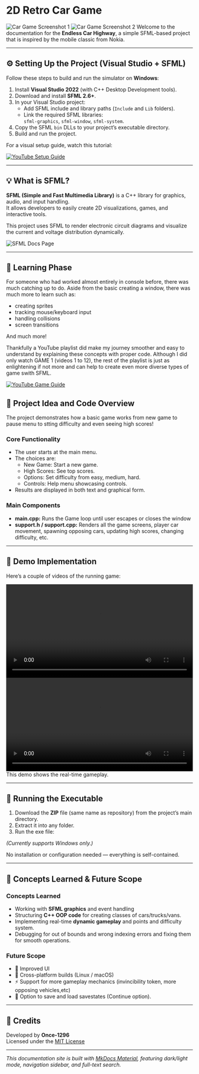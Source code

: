 # 2D Retro Car Game
![Car Game Screenshot 1](assets/img1.png)
![Car Game Screenshot 2](assets/img0.png)
Welcome to the documentation for the **Endless Car Highway**, a simple SFML-based project that is inspired by the mobile classic from Nokia.

---

## ⚙️ Setting Up the Project (Visual Studio + SFML)

Follow these steps to build and run the simulator on **Windows**:

1. Install **Visual Studio 2022** (with C++ Desktop Development tools).  
2. Download and install **SFML 2.6+**.  
3. In your Visual Studio project:
   - Add SFML include and library paths (`Include` and `Lib` folders).
   - Link the required SFML libraries:  
     `sfml-graphics`, `sfml-window`, `sfml-system`.
4. Copy the SFML `bin` DLLs to your project’s executable directory.
5. Build and run the project.

For a visual setup guide, watch this tutorial:  

[![YouTube Setup Guide](assets/img3.png)](https://youtu.be/4fcTqmT0Hhg?si=kVfasQRLGiCzvjx3)

---

## 💡 What is SFML?

**SFML (Simple and Fast Multimedia Library)** is a C++ library for graphics, audio, and input handling.  
It allows developers to easily create 2D visualizations, games, and interactive tools.

This project uses SFML to render electronic circuit diagrams and visualize the current and voltage distribution dynamically.

![SFML Docs Page](assets/img2.png)

---

## 📝 Learning Phase

For someone who had worked almost entirely in console before, there was much catching up to do. Aside from the basic creating a window, there was much more to learn such as:
- creating sprites
- tracking mouse/keyboard input
- handling collisions
- screen transitions

And much more!

Thankfully a YouTube playlist did make my journey smoother and easy to understand by explaining these concepts with proper code. Although I did only watch GAME 1 (videos 1 to 12), the rest of the playlist is just as enlightening if not more and can help to create even more diverse types of game swith SFML.

[![YouTube Game Guide](assets/img4.png)](https://youtube.com/playlist?list=PL6xSOsbVA1eb_QqMTTcql_3PdOiE928up&si=XerUdWbs4G3U-TIV)

## 🧩 Project Idea and Code Overview

The project demonstrates how a basic game works from new game to pause menu to stting difficulty and even seeing high scores!

### Core Functionality
- The user starts at the main menu.
- The choices are:
  - New Game: Start a new game. 
  - High Scores: See top scores.
  - Options: Set difficulty from easy, medium, hard.
  - Controls: Help menu showcasing controls.
- Results are displayed in both text and graphical form.

### Main Components
- **main.cpp:** Runs the Game loop until user escapes or closes the window  
- **support.h / support.cpp:** Renders all the game screens, player car movement, spawning opposing cars, updating high scores, changing difficulty, etc.



---

## 🧪 Demo Implementation

Here’s a couple of videos of the running game:


<video controls width="100%">
  <source src="assets/vid0.mp4" type="video/mp4">
  Sorry, your browser doesn't support embedded videos.
</video>
<video controls width="100%">
  <source src="assets/vid1.mp4" type="video/mp4">
  Sorry, your browser doesn't support embedded videos.
</video>
This demo shows the real-time gameplay.

---

## 🚀 Running the Executable

1. Download the **ZIP** file (same name as repository) from the project’s main directory.  
2. Extract it into any folder.  
3. Run the exe file:

*(Currently supports Windows only.)*

No installation or configuration needed — everything is self-contained.

---

## 📘 Concepts Learned & Future Scope

### Concepts Learned
- Working with **SFML graphics** and event handling  
- Structuring **C++ OOP code** for creating classes of cars/trucks/vans.  
- Implementing real-time **dynamic gameplay** and points and difficulty system. 
- Debugging for out of bounds and wrong indexing errors and fixing them for smooth operations.  

### Future Scope
- 🧱 Improved UI  
- 🐧 Cross-platform builds (Linux / macOS)  
- ⚡ Support for more gameplay mechanics (invincibility token, more opposing vehicles,etc)  
- 💾 Option to save and load savestates (Continue option).

---

## 🧭 Credits

Developed by **Once-1296**  
Licensed under the [MIT License](LICENSE.md)

---

*This documentation site is built with [MkDocs Material](https://squidfunk.github.io/mkdocs-material/), featuring dark/light mode, navigation sidebar, and full-text search.*
